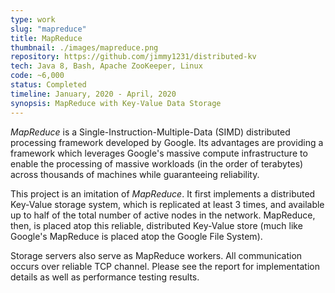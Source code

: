 ```yaml
---
type: work
slug: "mapreduce"
title: MapReduce
thumbnail: ./images/mapreduce.png
repository: https://github.com/jimmy1231/distributed-kv
tech: Java 8, Bash, Apache ZooKeeper, Linux
code: ~6,000
status: Completed
timeline: January, 2020 - April, 2020
synopsis: MapReduce with Key-Value Data Storage
---
```

_MapReduce_ is a Single-Instruction-Multiple-Data (SIMD) distributed processing framework developed by Google. Its advantages are providing a framework which leverages Google's massive compute infrastructure to enable the processing of massive workloads (in the order of terabytes) across thousands of machines while guaranteeing reliability.

This project is an imitation of _MapReduce_. It first implements a distributed Key-Value storage system, which is replicated at least 3 times, and available up to half of the total number of active nodes in the network. MapReduce, then, is placed atop this reliable, distributed Key-Value store (much like Google's MapReduce is placed atop the Google File System).

Storage servers also serve as MapReduce workers. All communication occurs over reliable TCP channel. Please see the report for implementation details as well as performance testing results.
